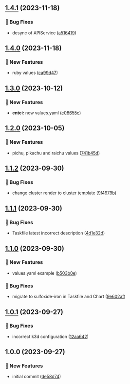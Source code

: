 ## [1.4.1](https://github.com/AtomiCloud/sulfoxide.iron/compare/v1.4.0...v1.4.1) (2023-11-18)


### 🐛 Bug Fixes

* desync of APIService ([a516419](https://github.com/AtomiCloud/sulfoxide.iron/commit/a516419515bc56786f994c3454e4dc1acfcb0731))

## [1.4.0](https://github.com/AtomiCloud/sulfoxide.iron/compare/v1.3.0...v1.4.0) (2023-11-18)


### 🚀 New Features

* ruby values ([ca99d47](https://github.com/AtomiCloud/sulfoxide.iron/commit/ca99d47e1fd2fed58f18e2a1917f53b00da6a607))

## [1.3.0](https://github.com/AtomiCloud/sulfoxide.iron/compare/v1.2.0...v1.3.0) (2023-10-12)


### 🚀 New Features

* **entei:** new values.yaml ([c08655c](https://github.com/AtomiCloud/sulfoxide.iron/commit/c08655c22a54175df0a5d87181076031d35c574a))

## [1.2.0](https://github.com/AtomiCloud/sulfoxide.iron/compare/v1.1.2...v1.2.0) (2023-10-05)


### 🚀 New Features

* pichu, pikachu and raichu values ([741b45d](https://github.com/AtomiCloud/sulfoxide.iron/commit/741b45de24ded03aa9cfff119cf9ba274f116c37))

## [1.1.2](https://github.com/AtomiCloud/sulfoxide.iron/compare/v1.1.1...v1.1.2) (2023-09-30)


### 🐛 Bug Fixes

* change cluster render to cluster template ([9f4979b](https://github.com/AtomiCloud/sulfoxide.iron/commit/9f4979be24b7fc3404cf2669f94c225ea4557094))

## [1.1.1](https://github.com/AtomiCloud/sulfoxide.iron/compare/v1.1.0...v1.1.1) (2023-09-30)


### 🐛 Bug Fixes

* Taskfile latest incorrect description ([4d1e32d](https://github.com/AtomiCloud/sulfoxide.iron/commit/4d1e32d1bcb6a316d0beab05c42b37ff4a5537c4))

## [1.1.0](https://github.com/AtomiCloud/sulfoxide.iron/compare/v1.0.1...v1.1.0) (2023-09-30)


### 🚀 New Features

* values.yaml example ([b503b0e](https://github.com/AtomiCloud/sulfoxide.iron/commit/b503b0e9586e25de06d8e3ee8af035b40190295b))


### 🐛 Bug Fixes

* migrate to sulfoxide-iron in Taskfile and Chart ([9e602af](https://github.com/AtomiCloud/sulfoxide.iron/commit/9e602af93bcd10262296cdb529f34720a5044769))

## [1.0.1](https://github.com/AtomiCloud/sulfoxide.iron/compare/v1.0.0...v1.0.1) (2023-09-27)


### 🐛 Bug Fixes

* incorrect k3d configuration ([12aa642](https://github.com/AtomiCloud/sulfoxide.iron/commit/12aa642d5bc679319d6066a63b18dd09cf987443))

## 1.0.0 (2023-09-27)


### 🚀 New Features

* initial commit ([de58d74](https://github.com/AtomiCloud/sulfoxide.iron/commit/de58d7402ff47c8dd6d1d15dd1bf522e70aca736))
